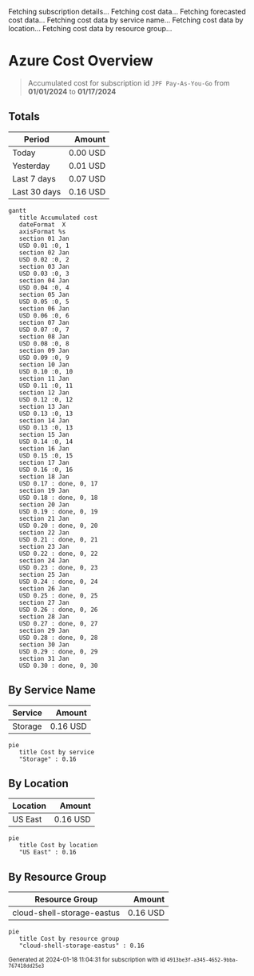 Fetching subscription details...
Fetching cost data...
Fetching forecasted cost data...
Fetching cost data by service name...
Fetching cost data by location...
Fetching cost data by resource group...
# Azure Cost Overview

> Accumulated cost for subscription id `JPF Pay-As-You-Go` from **01/01/2024** to **01/17/2024**

## Totals

|Period|Amount|
|---|---:|
|Today|0.00 USD|
|Yesterday|0.01 USD|
|Last 7 days|0.07 USD|
|Last 30 days|0.16 USD|

```mermaid
gantt
   title Accumulated cost
   dateFormat  X
   axisFormat %s
   section 01 Jan
   USD 0.01 :0, 1
   section 02 Jan
   USD 0.02 :0, 2
   section 03 Jan
   USD 0.03 :0, 3
   section 04 Jan
   USD 0.04 :0, 4
   section 05 Jan
   USD 0.05 :0, 5
   section 06 Jan
   USD 0.06 :0, 6
   section 07 Jan
   USD 0.07 :0, 7
   section 08 Jan
   USD 0.08 :0, 8
   section 09 Jan
   USD 0.09 :0, 9
   section 10 Jan
   USD 0.10 :0, 10
   section 11 Jan
   USD 0.11 :0, 11
   section 12 Jan
   USD 0.12 :0, 12
   section 13 Jan
   USD 0.13 :0, 13
   section 14 Jan
   USD 0.13 :0, 13
   section 15 Jan
   USD 0.14 :0, 14
   section 16 Jan
   USD 0.15 :0, 15
   section 17 Jan
   USD 0.16 :0, 16
   section 18 Jan
   USD 0.17 : done, 0, 17
   section 19 Jan
   USD 0.18 : done, 0, 18
   section 20 Jan
   USD 0.19 : done, 0, 19
   section 21 Jan
   USD 0.20 : done, 0, 20
   section 22 Jan
   USD 0.21 : done, 0, 21
   section 23 Jan
   USD 0.22 : done, 0, 22
   section 24 Jan
   USD 0.23 : done, 0, 23
   section 25 Jan
   USD 0.24 : done, 0, 24
   section 26 Jan
   USD 0.25 : done, 0, 25
   section 27 Jan
   USD 0.26 : done, 0, 26
   section 28 Jan
   USD 0.27 : done, 0, 27
   section 29 Jan
   USD 0.28 : done, 0, 28
   section 30 Jan
   USD 0.29 : done, 0, 29
   section 31 Jan
   USD 0.30 : done, 0, 30
```

## By Service Name

|Service|Amount|
|---|---:|
|Storage|0.16 USD|

```mermaid
pie
   title Cost by service
   "Storage" : 0.16
```

## By Location

|Location|Amount|
|---|---:|
|US East|0.16 USD|

```mermaid
pie
   title Cost by location
   "US East" : 0.16
```

## By Resource Group

|Resource Group|Amount|
|---|---:|
|cloud-shell-storage-eastus|0.16 USD|

```mermaid
pie
   title Cost by resource group
   "cloud-shell-storage-eastus" : 0.16
```

<sup>Generated at 2024-01-18 11:04:31 for subscription with id `4913be3f-a345-4652-9bba-767418dd25e3`</sup>
